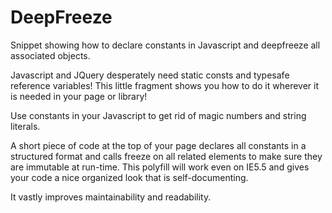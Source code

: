 # DeepFreeze
Snippet showing how to declare constants in Javascript and deepfreeze all associated objects.

Javascript and JQuery desperately need static consts and typesafe reference variables!
This little fragment shows you how to do it wherever it is needed in your page or library!

Use constants in your Javascript to get rid of magic numbers and string literals.

A short piece of code at the top of your page declares all constants in a
structured format and calls freeze on all related elements to make sure
they are immutable at run-time. This polyfill will work even on IE5.5 and
gives your code a nice organized look that is self-documenting.

It vastly improves maintainability and readability.
